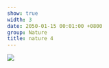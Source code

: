```yaml
---
show: true
width: 3
date: 2050-01-15 00:01:00 +0800
group: Nature
title: nature 4
---
```

<div>
<a href="/assets/images/photos/nature/DSC03052-5.jpg" target="_blank">
    <img data-src="/assets/images/photos/nature/DSC03052-5.jpg" class="lazy w-100 rounded-xl" src="{{ '/assets/images/empty_300x200.png' | relative_url }}">
</a>
</div>
